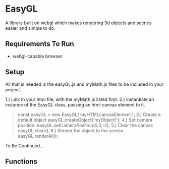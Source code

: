 # EasyGL
A library built on webgl which makes rendering 3d objects and scenes easier and simple to do.

## Requirements To Run
- webgl-capable browser

## Setup
All that is needed is the easyGL.js and myMath.js files to be included in your project.

1.) Link In your html file, with the myMath.js listed first.
2.) instantiate an instance of the EasyGL class, passing an html canvas element to it.
> const easyGL = new EasyGL( myHTMLcanvasElement );
3.) Create a default object
> easyGL.createObject('myObject1');
4.) Set camera position.
> easyGL.setCameraPosition(0,0,-2);
5.) Clear the canvas
> easyGL.clear();
6.) Render the object to the screen
> easyGL.renderAll();

To Be Continued...

## Functions

